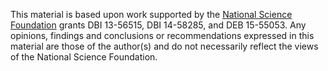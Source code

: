 This material is based upon work supported by the [National Science Foundation](http:://www.nsf.gov) grants DBI 13-56515, DBI 14-58285, and DEB 15-55053. Any opinions, findings and conclusions or recommendations expressed in this material are those of the author(s) and do not necessarily reflect the views of the National Science Foundation. 
